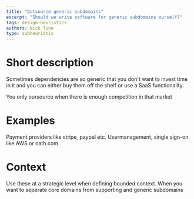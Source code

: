 ```yaml
---
title: "Outsource generic subdomains"
excerpt: "Should we write software for generic subdomains ourself?"
tags: design-heuristics
authors: Nick Tune
type: subheuristic
---
```


# Short description

Sometimes dependencies are so generic that you don't want to invest time in it and you can either buy them off the shelf or use a SaaS functionality.

You only oursource when there is enough competition in that market

# Examples

Payment providers like stripe, paypal etc.
Usermanagement, single sign-on like AWS or oath.com

# Context

Use these at a strategic level when defining bounded context. When you want to seperate core domains from supporting and generic subdomains
